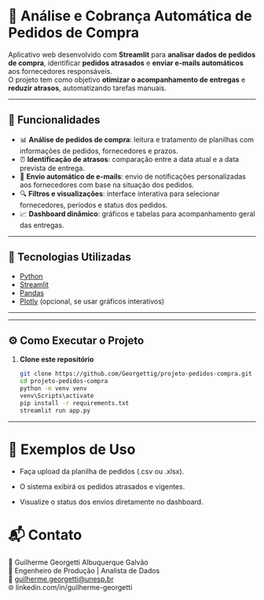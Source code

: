# 🧾 Análise e Cobrança Automática de Pedidos de Compra

Aplicativo web desenvolvido com **Streamlit** para **analisar dados de pedidos de compra**, identificar **pedidos atrasados** e **enviar e-mails automáticos** aos fornecedores responsáveis.  
O projeto tem como objetivo **otimizar o acompanhamento de entregas** e **reduzir atrasos**, automatizando tarefas manuais.

---

## 🚀 Funcionalidades

- 📊 **Análise de pedidos de compra**: leitura e tratamento de planilhas com informações de pedidos, fornecedores e prazos.  
- ⏰ **Identificação de atrasos**: comparação entre a data atual e a data prevista de entrega.  
- 📧 **Envio automático de e-mails**: envio de notificações personalizadas aos fornecedores com base na situação dos pedidos.  
- 🔍 **Filtros e visualizações**: interface interativa para selecionar fornecedores, períodos e status dos pedidos.  
- 📈 **Dashboard dinâmico**: gráficos e tabelas para acompanhamento geral das entregas.

---

## 🧠 Tecnologias Utilizadas

- [Python](https://www.python.org/)
- [Streamlit](https://streamlit.io/)
- [Pandas](https://pandas.pydata.org/)
- [Plotly](https://plotly.com/python/) (opcional, se usar gráficos interativos)

---


---

## ⚙️ Como Executar o Projeto

1. **Clone este repositório**
   ```bash
   git clone https://github.com/Georgettig/projeto-pedidos-compra.git
   cd projeto-pedidos-compra
   python -m venv venv
   venv\Scripts\activate
   pip install -r requirements.txt
   streamlit run app.py

---

# 🧾 Exemplos de Uso

- Faça upload da planilha de pedidos (.csv ou .xlsx).

- O sistema exibirá os pedidos atrasados e vigentes.

- Visualize o status dos envios diretamente no dashboard.

# 📬 Contato

👤 Guilherme Georgetti Albuquerque Galvão  
💼 Engenheiro de Produção | Analista de Dados  
📧 guilherme.georgetti@unesp.br  
🌐 linkedin.com/in/guilherme-georgetti  


